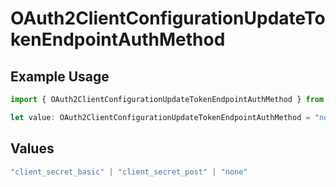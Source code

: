 # OAuth2ClientConfigurationUpdateTokenEndpointAuthMethod

## Example Usage

```typescript
import { OAuth2ClientConfigurationUpdateTokenEndpointAuthMethod } from "@polar-sh/sdk/models/components/oauth2clientconfigurationupdate.js";

let value: OAuth2ClientConfigurationUpdateTokenEndpointAuthMethod = "none";
```

## Values

```typescript
"client_secret_basic" | "client_secret_post" | "none"
```